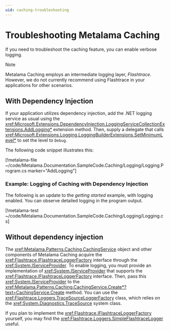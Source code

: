 ```yaml
---
uid: caching-troubleshooting
---
```

# Troubleshooting Metalama Caching

If you need to troubleshoot the caching feature, you can enable verbose logging.

> [!NOTE]
> Metalama Caching employs an intermediate logging layer, _Flashtrace_. However, we do not currently recommend using Flashtrace in your applications for other scenarios.

## With Dependency Injection

If your application utilizes dependency injection, add the .NET logging service as usual using the <xref:Microsoft.Extensions.DependencyInjection.LoggingServiceCollectionExtensions.AddLogging*> extension method. Then, supply a delegate that calls <xref:Microsoft.Extensions.Logging.LoggingBuilderExtensions.SetMinimumLevel*> to set the level to `Debug`.

The following code snippet illustrates this:

[!metalama-file ~/code/Metalama.Documentation.SampleCode.Caching/Logging/Logging.Program.cs marker="AddLogging"]

### Example: Logging of Caching with Dependency Injection

The following is an update to the _getting started_ example, with logging enabled. You can observe detailed logging in the program output.

[!metalama-test ~/code/Metalama.Documentation.SampleCode.Caching/Logging/Logging.cs]

## Without dependency injection

The <xref:Metalama.Patterns.Caching.CachingService> object and other components of Metalama Caching acquire the <xref:Flashtrace.IFlashtraceLoggerFactory> interface through the <xref:System.IServiceProvider>. To enable logging, you must provide an implementation of <xref:System.IServiceProvider> that supports the <xref:Flashtrace.IFlashtraceLoggerFactory> interface. Then, pass this <xref:System.IServiceProvider> to the <xref:Metalama.Patterns.Caching.CachingService.Create*?text=CachingService.Create> method. You can use the <xref:Flashtrace.Loggers.TraceSourceLoggerFactory> class, which relies on the <xref:System.Diagnostics.TraceSource> system class.

If you plan to implement the <xref:Flashtrace.IFlashtraceLoggerFactory> yourself, you may find the <xref:Flashtrace.Loggers.SimpleFlashtraceLogger> useful.
